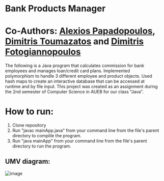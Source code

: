 # Bank Products Manager

# Co-Authors: <a href="https://github.com/alexisthedev" title="Alexios Papadopoulos">Alexios Papadopoulos</a>, <a href="https://github.com/DimitrisToumazatos" title="Dimitris Toumazatos">Dimitris Toumazatos</a> and <a href="https://github.com/DFotogiannopoulos" title="Dimitris Fotogiannopoulos">Dimitris Fotogiannopoulos</a>

The following is a Java program that calculates commission for bank employees and manages loan/credit card plans.
Implemented polymorphism to handle 3 different employee and product objects.
Used hash maps to create an interactive database that can be accessed at runtime and by file input.
This project was created as an assignment during the 2nd semester of Computer Science in AUEB for our class "Java".

# How to run:
1. Clone repository
3. Run "javac mainApp.java" from your command line from the file's parent directory to complile the program.
4. Run "java mainApp" from your command line from the file's parent directory to run the program.


## UMV diagram:
![image](https://github.com/DimitrisToumazatos/bank-product-manager/assets/90845305/35231f49-9413-4f58-9b2e-3485fb1289dd)
